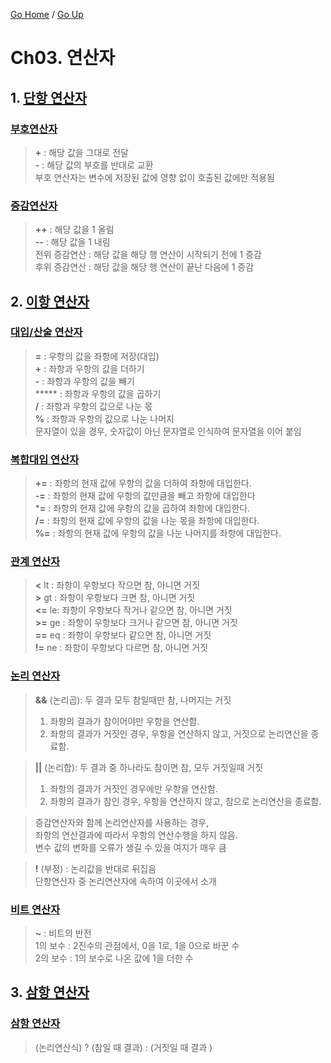 [Go Home](https://github.com/devJRL/CodeLab-JAVA-Basic#codelab-java-basic) / [Go Up](../..#자바-입문)

# Ch03. 연산자

## 1. [단항 연산자](./operand_1#1-단항-연산자)

### [부호연산자](./operand_1/Ex1_UnaryOperator.java#L6)

> **+** : 해당 값을 그대로 전달  
> **-** : 해당 값의 부호를 반대로 교환  
> 부호 연산자는 변수에 저장된 값에 영향 없이 호출된 값에만 적용됨

### [증감연산자](./operand_1/Ex2_InDecrementOperator.java#L6)

> **++** : 해당 값을 1 올림  
> **--** : 해당 값을 1 내림  
> 전위 증감연산 : 해당 값을 해당 행 연산이 시작되기 전에 1 증감  
> 후위 증감연산 : 해당 값을 해당 행 연산이 끝난 다음에 1 증감

## 2. [이항 연산자](./operand_2#2-이항-연산자)

### [대입/산술 연산자](./operand_2/Ex1_BinaryOperator.java#L6)

> **=** : 우항의 값을 좌항에 저장(대입)  
> **+** : 좌항과 우항의 값을 더하기  
> **-** : 좌항과 우항의 값을 빼기  
> ***** : 좌항과 우항의 값을 곱하기  
> **/** : 좌항과 우항의 값으로 나눈 몫  
> **%** : 좌항과 우항의 값으로 나눈 나머지  
> 문자열이 있을 경우, 숫자값이 아닌 문자열로 인식하여 문자열을 이어 붙임

### [복합대입 연산자](./operand_2/Ex2_ComplexAssignmentOperator.java#L6)

> **+=** : 좌항의 현재 값에 우항의 값을 더하여 좌항에 대입한다.  
> **-=** : 좌항의 현재 값에 우항의 값만큼을 빼고 좌항에 대입한다  
> ***=** : 좌항의 현재 값에 우항의 값을 곱하여 좌항에 대입한다.  
> **/=** : 좌항의 현재 값에 우항의 값을 나눈 몫을 좌항에 대입한다.  
> **%=** : 좌항의 현재 값에 우항의 값을 나눈 나머지를 좌항에 대입한다.  

### [관계 연산자](./operand_2/Ex3_RelationalOperator.java#L6)

> **<** lt : 좌항이 우항보다 작으면 참, 아니면 거짓  
> **>** gt : 좌항이 우항보다 크면 참, 아니면 거짓  
> **<=** le: 좌항이 우항보다 작거나 같으면 참, 아니면 거짓  
> **>=** ge : 좌항이 우항보다 크거나 같으면 참, 아니면 거짓  
> **==** eq : 좌항이 우항보다 같으면 참, 아니면 거짓  
> **!=** ne : 좌항이 우항보다 다르면 참, 아니면 거짓  

### [논리 연산자](./operand_2/Ex4_LogicalOperator.java#L6)

> **&&** (논리곱): 두 결과 모두 참일때만 참, 나머지는 거짓  
> 1. 좌항의 결과가 참이어야만 우항을 연산함.  
> 2. 좌항의 결과가 거짓인 경우, 우항을 연산하지 않고, 거짓으로 논리연산을 종료함.  
  
> **||** (논리합): 두 결과 중 하나라도 참이면 참, 모두 거짓일때 거짓  
> 1. 좌항의 결과가 거짓인 경우에만 우항을 연산함.  
> 2. 좌항의 결과가 참인 경우, 우항을 연산하지 않고, 참으로 논리연산을 종료함.  
  
> 증감연산자와 함께 논리연산자를 사용하는 경우,  
> 좌항의 연산결과에 따라서 우항의 연산수행을 하지 않음.  
> 변수 값의 변화를 오류가 생길 수 있을 여지가 매우 큼 
  
> **!** (부정) : 논리값을 반대로 뒤집음  
> 단항연산자 중 논리연산자에 속하여 이곳에서 소개
  
### [비트 연산자](./operand_2/Ex5_BitOperator.java#L6)

> **~** : 비트의 반전  
> 1의 보수 : 2진수의 관점에서, 0을 1로, 1을 0으로 바꾼 수  
> 2의 보수 : 1의 보수로 나온 값에 1을 더한 수  

## 3. [삼항 연산자](./operand_3#3-삼항-연산자)

### [삼항 연산자](./operand_3/TernaryOperator.java#L6)

> (논리연산식) ? (참일 때 결과) : (거짓일 때 결과 )
